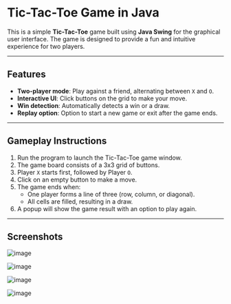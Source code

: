 # Tic-Tac-Toe Game in Java

This is a simple **Tic-Tac-Toe** game built using **Java Swing** for the graphical user interface. The game is designed to provide a fun and intuitive experience for two players.

---

## Features
- **Two-player mode**: Play against a friend, alternating between `X` and `O`.
- **Interactive UI**: Click buttons on the grid to make your move.
- **Win detection**: Automatically detects a win or a draw.
- **Replay option**: Option to start a new game or exit after the game ends.

---

## Gameplay Instructions
1. Run the program to launch the Tic-Tac-Toe game window.
2. The game board consists of a 3x3 grid of buttons.
3. Player `X` starts first, followed by Player `O`.
4. Click on an empty button to make a move.
5. The game ends when:
   - One player forms a line of three (row, column, or diagonal).
   - All cells are filled, resulting in a draw.
6. A popup will show the game result with an option to play again.

---

## Screenshots

![image](https://github.com/user-attachments/assets/9a7c737b-5702-4c57-82c9-a2def847eacf)

![image](https://github.com/user-attachments/assets/e86406fb-755a-4d71-99cd-e307a296f2cc)


![image](https://github.com/user-attachments/assets/6863528a-1f77-429f-8196-b0e78a2a8006)

![image](https://github.com/user-attachments/assets/6cb6c455-ad1b-422f-be0b-fbf0280df50c)

